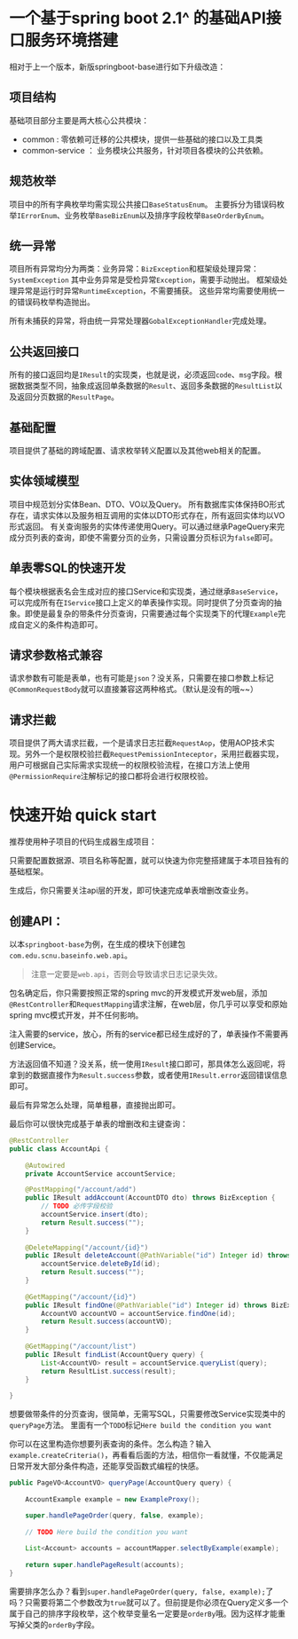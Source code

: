 # 一个基于spring boot 2.1^ 的基础API接口服务环境搭建


相对于上一个版本，新版springboot-base进行如下升级改造：

## 项目结构

基础项目部分主要是两大核心公共模块：

- common : 零依赖可迁移的公共模块，提供一些基础的接口以及工具类
- common-service ： 业务模块公共服务，针对项目各模块的公共依赖。

## 规范枚举

项目中的所有字典枚举均需实现公共接口`BaseStatusEnum`。
主要拆分为错误码枚举`IErrorEnum`、业务枚举`BaseBizEnum`以及排序字段枚举`BaseOrderByEnum`。


## 统一异常

项目所有异常均分为两类：业务异常：`BizException`和框架级处理异常：`SystemException`
其中业务异常是受检异常`Exception`，需要手动抛出。
框架级处理异常是运行时异常`RuntimeException`，不需要捕获。
这些异常均需要使用统一的错误码枚举构造抛出。

所有未捕获的异常，将由统一异常处理器`GobalExceptionHandler`完成处理。

## 公共返回接口

所有的接口返回均是`IResult`的实现类，也就是说，必须返回`code`、`msg`字段。根据数据类型不同，抽象成返回单条数据的`Result`、返回多条数据的`ResultList`以及返回分页数据的`ResultPage`。

## 基础配置

项目提供了基础的跨域配置、请求枚举转义配置以及其他web相关的配置。

## 实体领域模型

项目中规范划分实体Bean、DTO、VO以及Query。
所有数据库实体保持BO形式存在，请求实体以及服务相互调用的实体以DTO形式存在，所有返回实体均以VO形式返回。
有关查询服务的实体传递使用Query。可以通过继承PageQuery来完成分页列表的查询，即使不需要分页的业务，只需设置分页标识为`false`即可。

## 单表零SQL的快速开发

每个模块根据表名会生成对应的接口Service和实现类，通过继承`BaseService`，可以完成所有在`IService`接口上定义的单表操作实现。同时提供了分页查询的抽象。即使是最复杂的带条件分页查询，只需要通过每个实现类下的代理`Example`完成自定义的条件构造即可。

## 请求参数格式兼容

请求参数有可能是表单，也有可能是`json`？没关系，只需要在接口参数上标记`@CommonRequestBody`就可以直接兼容这两种格式。（默认是没有的哦~~）

## 请求拦截

项目提供了两大请求拦截，一个是请求日志拦截`RequestAop`，使用AOP技术实现。另外一个是权限校验拦截`RequestPemissionInteceptor`，采用拦截器实现，用户可根据自己实际需求实现统一的权限校验流程，在接口方法上使用`@PermissionRequire`注解标记的接口都将会进行权限校验。

# 快速开始 quick start

推荐使用种子项目的代码生成器生成项目：

只需要配置数据源、项目名称等配置，就可以快速为你完整搭建属于本项目独有的基础框架。

生成后，你只需要关注api层的开发，即可快速完成单表增删改查业务。

## 创建API：

以本`springboot-base`为例，在生成的模块下创建包`com.edu.scnu.baseinfo.web.api`。

> 注意一定要是`web.api`，否则会导致请求日志记录失效。

包名确定后，你只需要按照正常的spring mvc的开发模式开发web层，添加`@RestController`和`RequestMapping`请求注解，在web层，你几乎可以享受和原始spring mvc模式开发，并不任何影响。

注入需要的service，放心，所有的service都已经生成好的了，单表操作不需要再创建Service。


方法返回值不知道？没关系，统一使用`IResult`接口即可，那具体怎么返回呢，将拿到的数据直接作为`Result.success`参数，或者使用`IResult.error`返回错误信息即可。

最后有异常怎么处理，简单粗暴，直接抛出即可。

最后你可以很快完成基于单表的增删改和主键查询：

```java
@RestController
public class AccountApi {
	
	@Autowired
	private AccountService accountService;

	@PostMapping("/account/add")
	public IResult addAccount(AccountDTO dto) throws BizException {
		// TODO 必传字段校验
		accountService.insert(dto);
		return Result.success("");
	}
	
	@DeleteMapping("/account/{id}")
	public IResult deleteAccount(@PathVariable("id") Integer id) throws BizException {
		accountService.deleteById(id);
		return Result.success("");
	}
	
	@GetMapping("/account/{id}")
	public IResult findOne(@PathVariable("id") Integer id) throws BizException {
		AccountVO accountVO = accountService.findOne(id);
		return Result.success(accountVO);
	}
	
	@GetMapping("/account/list")
	public IResult findList(AccountQuery query) {
		List<AccountVO> result = accountService.queryList(query);
		return ResultList.success(result);
	}
	
}
```

想要做带条件的分页查询，很简单，无需写SQL，只需要修改Service实现类中的`queryPage`方法。
里面有一个`TODO`标记`Here build the condition you want`

你可以在这里构造你想要列表查询的条件。怎么构造？输入`example.createCriteria()`，再看看后面的方法，相信你一看就懂，不仅能满足日常开发大部分条件构造，还能享受函数式编程的快感。

```java
public PageVO<AccountVO> queryPage(AccountQuery query) {
		
	AccountExample example = new ExampleProxy();

	super.handlePageOrder(query, false, example);
		
	// TODO Here build the condition you want
		
	List<Account> accounts = accountMapper.selectByExample(example);
		
	return super.handlePageResult(accounts);
}
```

需要排序怎么办？看到`super.handlePageOrder(query, false, example);`了吗？只需要将第二个参数改为`true`就可以了。但前提是你必须在Query定义多一个属于自己的排序字段枚举，这个枚举变量名一定要是`orderBy`哦。因为这样才能重写掉父类的`orderBy`字段。
